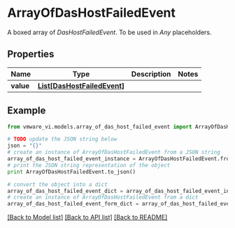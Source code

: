 # ArrayOfDasHostFailedEvent

A boxed array of *DasHostFailedEvent*. To be used in *Any* placeholders. 

## Properties
Name | Type | Description | Notes
------------ | ------------- | ------------- | -------------
**value** | [**List[DasHostFailedEvent]**](DasHostFailedEvent.md) |  | 

## Example

```python
from vmware_vi.models.array_of_das_host_failed_event import ArrayOfDasHostFailedEvent

# TODO update the JSON string below
json = "{}"
# create an instance of ArrayOfDasHostFailedEvent from a JSON string
array_of_das_host_failed_event_instance = ArrayOfDasHostFailedEvent.from_json(json)
# print the JSON string representation of the object
print ArrayOfDasHostFailedEvent.to_json()

# convert the object into a dict
array_of_das_host_failed_event_dict = array_of_das_host_failed_event_instance.to_dict()
# create an instance of ArrayOfDasHostFailedEvent from a dict
array_of_das_host_failed_event_form_dict = array_of_das_host_failed_event.from_dict(array_of_das_host_failed_event_dict)
```
[[Back to Model list]](../README.md#documentation-for-models) [[Back to API list]](../README.md#documentation-for-api-endpoints) [[Back to README]](../README.md)


